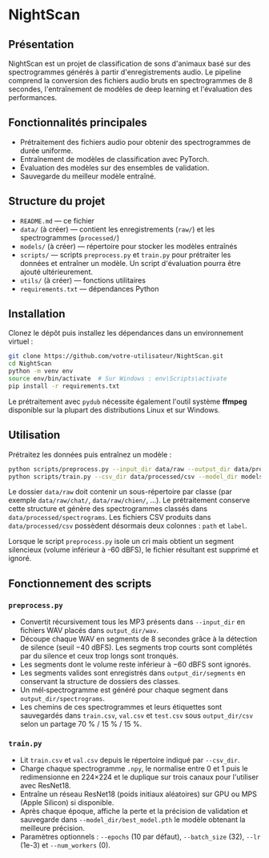 # NightScan

## Présentation
NightScan est un projet de classification de sons d'animaux basé sur des spectrogrammes générés à partir d'enregistrements audio. Le pipeline comprend la conversion des fichiers audio bruts en spectrogrammes de 8 secondes, l'entraînement de modèles de deep learning et l'évaluation des performances.

## Fonctionnalités principales
- Prétraitement des fichiers audio pour obtenir des spectrogrammes de durée uniforme.
- Entraînement de modèles de classification avec PyTorch.
- Évaluation des modèles sur des ensembles de validation.
- Sauvegarde du meilleur modèle entraîné.

## Structure du projet
- `README.md` — ce fichier
- `data/` (à créer) — contient les enregistrements (`raw/`) et les spectrogrammes (`processed/`)
- `models/` (à créer) — répertoire pour stocker les modèles entraînés
- `scripts/` — scripts `preprocess.py` et `train.py` pour prétraiter les données et entraîner un modèle. Un script d'évaluation pourra être ajouté ultérieurement.
- `utils/` (à créer) — fonctions utilitaires
- `requirements.txt` — dépendances Python

## Installation
Clonez le dépôt puis installez les dépendances dans un environnement virtuel :

```bash
git clone https://github.com/votre-utilisateur/NightScan.git
cd NightScan
python -m venv env
source env/bin/activate  # Sur Windows : env\Scripts\activate
pip install -r requirements.txt
```

Le prétraitement avec `pydub` nécessite également l'outil système **ffmpeg** disponible sur la plupart des distributions Linux et sur Windows.

## Utilisation
Prétraitez les données puis entraînez un modèle :

```bash
python scripts/preprocess.py --input_dir data/raw --output_dir data/processed
python scripts/train.py --csv_dir data/processed/csv --model_dir models/
```

Le dossier `data/raw` doit contenir un sous-répertoire par classe (par exemple `data/raw/chat/`, `data/raw/chien/`, ...). Le prétraitement conserve cette structure et génère des spectrogrammes classés dans `data/processed/spectrograms`. Les fichiers CSV produits dans `data/processed/csv` possèdent désormais deux colonnes : `path` et `label`.

Lorsque le script `preprocess.py` isole un cri mais obtient un segment silencieux (volume inférieur à -60 dBFS), le fichier résultant est supprimé et ignoré.

## Fonctionnement des scripts

### `preprocess.py`

- Convertit récursivement tous les MP3 présents dans `--input_dir` en fichiers WAV placés dans `output_dir/wav`.
- Découpe chaque WAV en segments de 8 secondes grâce à la détection de silence (seuil −40 dBFS). Les segments trop courts sont complétés par du silence et ceux trop longs sont tronqués.
- Les segments dont le volume reste inférieur à −60 dBFS sont ignorés.
- Les segments valides sont enregistrés dans `output_dir/segments` en conservant la structure de dossiers des classes.
- Un mél‑spectrogramme est généré pour chaque segment dans `output_dir/spectrograms`.
- Les chemins de ces spectrogrammes et leurs étiquettes sont sauvegardés dans `train.csv`, `val.csv` et `test.csv` sous `output_dir/csv` selon un partage 70 % / 15 % / 15 %.

### `train.py`

- Lit `train.csv` et `val.csv` depuis le répertoire indiqué par `--csv_dir`.
- Charge chaque spectrogramme `.npy`, le normalise entre 0 et 1 puis le redimensionne en 224×224 et le duplique sur trois canaux pour l'utiliser avec ResNet18.
- Entraîne un réseau ResNet18 (poids initiaux aléatoires) sur GPU ou MPS (Apple Silicon) si disponible.
- Après chaque époque, affiche la perte et la précision de validation et sauvegarde dans `--model_dir/best_model.pth` le modèle obtenant la meilleure précision.
- Paramètres optionnels : `--epochs` (10 par défaut), `--batch_size` (32), `--lr` (1e-3) et `--num_workers` (0).

